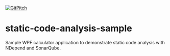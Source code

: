 [![GitPitch](https://gitpitch.com/assets/badge.svg)](https://gitpitch.com/htochenhagen/static-code-analysis-sample/master)

# static-code-analysis-sample
Sample WPF calculator application to demonstrate static code analysis with NDepend and SonarQube.
